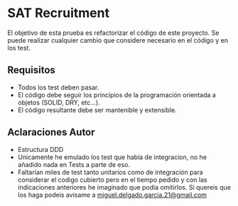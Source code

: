 # SAT Recruitment

El objetivo de esta prueba es refactorizar el código de este proyecto.
Se puede realizar cualquier cambio que considere necesario en el código y en los test.


## Requisitos 

- Todos los test deben pasar.
- El código debe seguir los principios de la programación orientada a objetos (SOLID, DRY, etc...).
- El código resultante debe ser mantenible y extensible.

## Aclaraciones Autor
- Estructura DDD
- Unicamente he emulado los test que había de integracion, no he añadido nada en Tests a parte de eso.
- Faltarían miles de test tanto unitarios como de integración para considerar el codigo cubierto
  pero en el tiempo pedido y con las indicaciones anteriores he imaginado que podía omitirlos.
  Si quereis que los haga podeis avisame a miguel.delgado.garcia.21@gmail.com